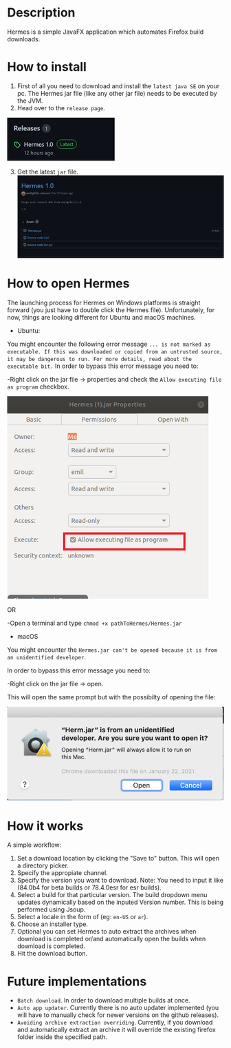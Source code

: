 # Description
Hermes is a simple JavaFX application which automates Firefox build downloads.

# How to install

1. First of all you need to download and install the `latest java SE` on your pc. The Hermes jar file (like any other jar file) needs to be executed by the JVM.
2. Head over to the `release page`.
 
 ![Alt text](https://github.com/emilghitta/Hermes/blob/master/src/main/resources/githubPictures/releases.png "Release Pages") 

3. Get the latest `jar` file.
 ![Alt text](https://github.com/emilghitta/Hermes/blob/master/src/main/resources/githubPictures/latestRelease.png "LatestReleases")
 
# How to open Hermes

The launching process for Hermes on Windows platforms is straight forward (you just have to double click the Hermes file). Unfortunately, for now, things are looking different
for Ubuntu and macOS machines.

* Ubuntu:

You might encounter the following error message `... is not marked as executable. If this was downloaded or copied from an untrusted source, it may be dangerous to run. For more details, read about the executable bit.`
In order to bypass this error message you need to:

-Right click on the jar file -> properties and check the `Allow executing file as program` checkbox.

 ![Alt text](https://github.com/emilghitta/Hermes/blob/master/src/main/resources/githubPictures/LinuxPerm.png "Linux Permissions")

OR

-Open a terminal and type `chmod +x pathToHermes/Hermes.jar` 


* macOS

You might encounter the `Hermes.jar can't be opened because it is from an unidentified developer`.

In order to bypass this error message you need to:

-Right click on the jar file -> open. 

This will open the same prompt but with the possibilty of opening the file:

 ![Alt text](https://github.com/emilghitta/Hermes/blob/master/src/main/resources/githubPictures/untrustedBypass.png "Untrusted")

# How it works

A simple workflow:

1. Set a download location by clicking the "Save to" button. This will open a directory picker.
2. Specify the appropiate channel.
3. Specify the version you want to download. Note: You need to input it like (84.0b4 for beta builds or 78.4.0esr for esr builds).
4. Select a build for that particular version. The build dropdown menu updates dynamically based on the inputed Version number. This is being performed using Jsoup.
5. Select a locale in the form of (eg: `en-US` or `ar`).
6. Choose an installer type.
7. Optional you can set Hermes to auto extract the archives when download is completed or/and automatically open the builds when download is completed.
8. Hit the download button.


# Future implementations
* `Batch download`. In order to download multiple builds at once.
* `Auto app updater`. Currently there is no auto updater implemented (you will have to manually check for newer versions on the github releases).
* `Avoiding archive extraction overriding`. Currently, if you download and automatically extract an archive it will override the existing firefox folder inside the specified path.
